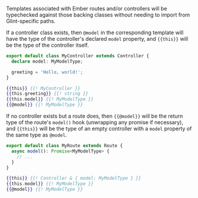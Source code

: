 Templates associated with Ember routes and/or controllers will be typechecked against those backing classes without needing to import from Glint-specific paths.

If a controller class exists, then `@model` in the corresponding template will have the type of the controller's declared `model` property, and `{{this}}` will be the type of the controller itself.

```typescript
export default class MyController extends Controller {
  declare model: MyModelType;

  greeting = 'Hello, world!';
}
```

```handlebars
{{this}} {{! MyController }}
{{this.greeting}} {{! string }}
{{this.model}} {{! MyModelType }}
{{@model}} {{! MyModelType }}
```

If no controller exists but a route does, then `{{@model}}` will be the return type of the route's `model()` hook (unwrapping any promise if necessary), and `{{this}}` will be the type of an empty controller with a `model` property of the same type as `@model`.

```typescript
export default class MyRoute extends Route {
  async model(): Promise<MyModelType> {
    // ...
  }
}
```

```handlebars
{{this}} {{! Controller & { model: MyModelType } }}
{{this.model}} {{! MyModelType }}
{{@model}} {{! MyModelType }}
```
